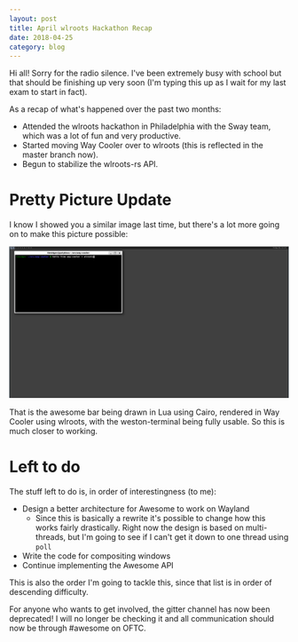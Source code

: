 ```yaml
---
layout: post
title: April wlroots Hackathon Recap
date: 2018-04-25
category: blog
---
```

Hi all! Sorry for the radio silence. I've been extremely busy with school but that should be finishing up very soon (I'm typing this up as I wait for my last exam to start in fact).

As a recap of what's happened over the past two months:
* Attended the wlroots hackathon in Philadelphia with the Sway team, which was a lot of fun and very productive.
* Started moving Way Cooler over to wlroots (this is reflected in the master branch now).
* Begun to stabilize the wlroots-rs API.

# Pretty Picture Update
I know I showed you a similar image last time, but there's a lot more going on to make this picture possible:

![](/assets/awesome_bar_in_way_cooler_wlroots.png)

That is the awesome bar being drawn in Lua using Cairo, rendered in Way Cooler using wlroots, with the weston-terminal being fully usable. So this is much closer to working.


# Left to do
The stuff left to do is, in order of interestingness (to me):
* Design a better architecture for Awesome to work on Wayland
  - Since this is basically a rewrite it's possible to change how this works fairly drastically. Right now the design is based on multi-threads, but I'm going to see if I can't get it down to one thread using `poll`
* Write the code for compositing windows
* Continue implementing the Awesome API

This is also the order I'm going to tackle this, since that list is in order of descending difficulty.

For anyone who wants to get involved, the gitter channel has now been deprecated! I will no longer be checking it and all communication should now be through #awesome on OFTC.
